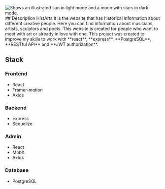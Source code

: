 <picture>
  <source media="(prefers-color-scheme: dark)" srcset="/client/assets/images/Logo.png">
  <source media="(prefers-color-scheme: light)" srcset="/client/assets/images/Logo-dark.png">
  <img alt="Shows an illustrated sun in light mode and a moon with stars in dark mode." src="https://user-images.githubusercontent.com/25423296/163456779-a8556205-d0a5-45e2-ac17-42d089e3c3f8.png">
</picture>
## Description
HistArts it is the website that has historical information about different creative people. Here you can find information about musicians, artists, sculptors and poets. This website is created for people who want to meet with art or already in love with one. This project was created to improve my skills to work with **react**, **express**, **PostgreSQL**, **RESTful API** and **JWT authorization**.

## Stack
### Frontend
- React
- Framer-motion 
- Axios
### Backend
- Express
- Sequelize
### Admin
- React 
- MobX
- Axios
### Database 
- PostgreSQL
